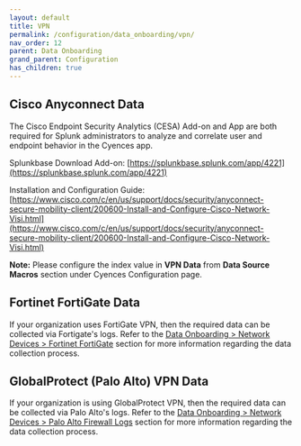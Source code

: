 ```yaml
---
layout: default
title: VPN
permalink: /configuration/data_onboarding/vpn/
nav_order: 12
parent: Data Onboarding
grand_parent: Configuration
has_children: true
---
```


## Cisco Anyconnect Data

The Cisco Endpoint Security Analytics (CESA) Add-on and App are both required for Splunk administrators to analyze and correlate user and endpoint behavior in the Cyences app. 

Splunkbase Download Add-on:
[https://splunkbase.splunk.com/app/4221](https://splunkbase.splunk.com/app/4221)


Installation and Configuration Guide:
[https://www.cisco.com/c/en/us/support/docs/security/anyconnect-secure-mobility-client/200600-Install-and-Configure-Cisco-Network-Visi.html](https://www.cisco.com/c/en/us/support/docs/security/anyconnect-secure-mobility-client/200600-Install-and-Configure-Cisco-Network-Visi.html)

**Note:** Please configure the index value in **VPN Data** from **Data Source Macros** section under Cyences Configuration page.

[comment]: <> (TODO_LATER: add estimated data size)


## Fortinet FortiGate Data

If your organization uses FortiGate VPN, then the required data can be collected via Fortigate's logs. Refer to the [Data Onboarding > Network Devices > Fortinet FortiGate](/configuration/data_onboarding/network_devices/fortinet_fortigate) section for more information regarding the data collection process.


## GlobalProtect (Palo Alto) VPN Data

If your organization is using GlobalProtect VPN, then the required data can be collected via Palo Alto's logs. Refer to the [Data Onboarding > Network Devices > Palo Alto Firewall Logs](/configuration/data_onboarding/network_devices/palo_alto) section for more information regarding the data collection process.